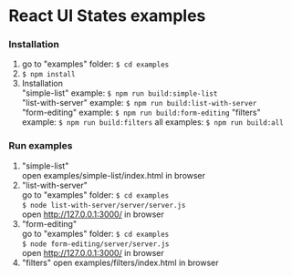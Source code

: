 React UI States examples
========================

### Installation
1. go to "examples" folder: ```$ cd examples```
2. ```$ npm install```
3. Installation  
"simple-list" example: ```$ npm run build:simple-list```  
"list-with-server" example: ```$ npm run build:list-with-server```  
"form-editing" example: ```$ npm run build:form-editing```
"filters" example: ```$ npm run build:filters```
all examples: ```$ npm run build:all```

### Run examples
1. "simple-list"  
open examples/simple-list/index.html in browser
2. "list-with-server"  
go to "examples" folder: ```$ cd examples```  
```$ node list-with-server/server/server.js```  
open http://127.0.0.1:3000/ in browser
3. "form-editing"  
go to "examples" folder: ```$ cd examples```  
```$ node form-editing/server/server.js```  
open http://127.0.0.1:3000/ in browser
4. "filters"
open examples/filters/index.html in browser
